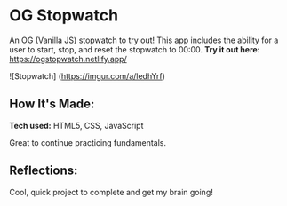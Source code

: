 # OG Stopwatch

An OG (Vanilla JS) stopwatch to try out! This app includes the ability for a user to start, stop, and reset the stopwatch to 00:00. 
**Try it out here:** https://ogstopwatch.netlify.app/


![Stopwatch] (https://imgur.com/a/ledhYrf)


## How It's Made:

**Tech used:** HTML5, CSS, JavaScript

Great to continue practicing fundamentals. 

## Reflections:

Cool, quick project to complete and get my brain going! 
